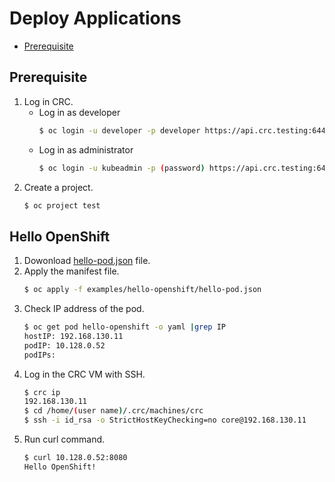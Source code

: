 # Deploy Applications
- [Prerequisite](#prerequisite)

## Prerequisite
1. Log in CRC.
   - Log in as developer
     ```sh
     $ oc login -u developer -p developer https://api.crc.testing:6443
     ```
   - Log in as administrator
     ```sh
     $ oc login -u kubeadmin -p (password) https://api.crc.testing:6443
     ```
1. Create a project.
   ```sh
   $ oc project test
   ```
## Hello OpenShift 
1. Dowonload [hello-pod.json](https://github.com/openshift/origin/blob/master/examples/hello-openshift/hello-pod.json) file.
1. Apply the manifest file.
   ```sh
   $ oc apply -f examples/hello-openshift/hello-pod.json
   ```
1. Check IP address of the pod.
   ```sh
   $ oc get pod hello-openshift -o yaml |grep IP
   hostIP: 192.168.130.11
   podIP: 10.128.0.52
   podIPs:
   ```
1. Log in the CRC VM with SSH.
   ```sh
   $ crc ip
   192.168.130.11
   $ cd /home/(user name)/.crc/machines/crc
   $ ssh -i id_rsa -o StrictHostKeyChecking=no core@192.168.130.11
   ```
1. Run curl command.
   ```sh
   $ curl 10.128.0.52:8080
   Hello OpenShift!
   ```
